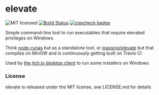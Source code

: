 
# elevate

![MIT licensed](https://img.shields.io/badge/license-MIT-blue.svg)
[![Build Status](https://ci.itch.ovh/job/elevate/badge/icon)](https://ci.itch.ovh/job/elevate/)
[![cppcheck badge](https://img.shields.io/badge/cppcheck-vigilant-ff69b4.svg)](https://github.com/itchio/elevate/blob/master/.travis.yml)

Simple command-line tool to run executables that require elevated
privileges on Windows.

Think [node-runas][] but as a standalone tool, or [jpassing/elevate][]
but that compiles on MinGW and is continuously getting built on Travis CI

[node-runas]: https://github.com/atom/node-runas
[jpassing/elevate]: https://github.com/jpassing/elevate

Used by [the itch.io desktop client][] to run some installers on
Windows

[the itch.io desktop client]: https://github.com/itchio/itchio-app

### License

elevate is released under the MIT license, see LICENSE.md for details

